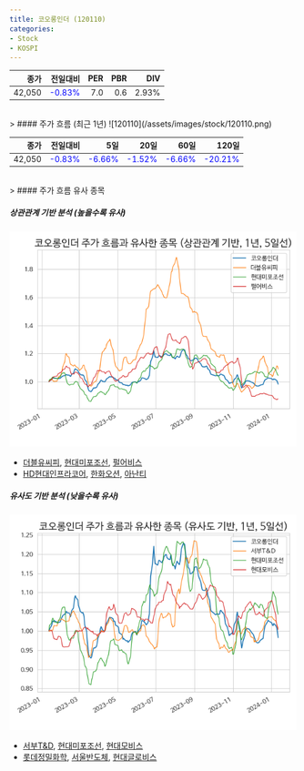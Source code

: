 ```yaml
---
title: 코오롱인더 (120110)
categories:
- Stock
- KOSPI
---
```


|종가|전일대비|PER|PBR|DIV|
|---:|-------:|--:|--:|--:|
|42,050|<span style="color: blue">-0.83%</span>|7.0|0.6|2.93%|

<!-- more -->
<br>
> #### 주가 흐름 (최근 1년)
![120110](/assets/images/stock/120110.png)

|종가|전일대비|5일|20일|60일|120일|
|---:|-------:|--:|---:|---:|----:|
|42,050|<span style="color: blue">-0.83%</span>|<span style="color: blue">-6.66%</span>|<span style="color: blue">-1.52%</span>|<span style="color: blue">-6.66%</span>|<span style="color: blue">-20.21%</span>|

<br>
> #### 주가 흐름 유사 종목

##### 상관관계 기반 분석 (높을수록 유사)
![120110](/assets/images/stock/120110_corr.png)
- [더블유씨피](/393890/), [현대미포조선](/010620/), [펄어비스](/263750/)
- [HD현대인프라코어](/042670/), [한화오션](/042660/), [아난티](/025980/)

##### 유사도 기반 분석 (낮을수록 유사)	
![120110](/assets/images/stock/120110_sim.png)
- [서부T&D](/006730/), [현대미포조선](/010620/), [현대모비스](/012330/)
- [롯데정밀화학](/004000/), [서울반도체](/046890/), [현대글로비스](/086280/)